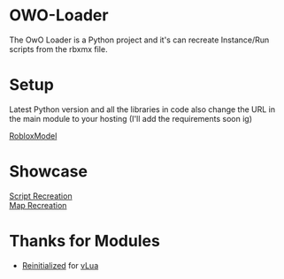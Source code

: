 # OWO-Loader
The OwO Loader is a Python project and it's can recreate Instance/Run scripts from the rbxmx file.

# Setup
Latest Python version and all the libraries in code also change the URL in the main module to your hosting (I'll add the requirements soon ig)



[RobloxModel](https://create.roblox.com/store/asset/15521788629/)

# Showcase
[Script Recreation](https://www.youtube.com/watch?v=12YzWBe68NM) <br />
[Map Recreation](https://www.youtube.com/watch?v=U5tio8WhqC0)
# Thanks for Modules
- [Reinitialized](https://www.roblox.com/users/189503) for [vLua](https://www.roblox.com/library/4689019964)
